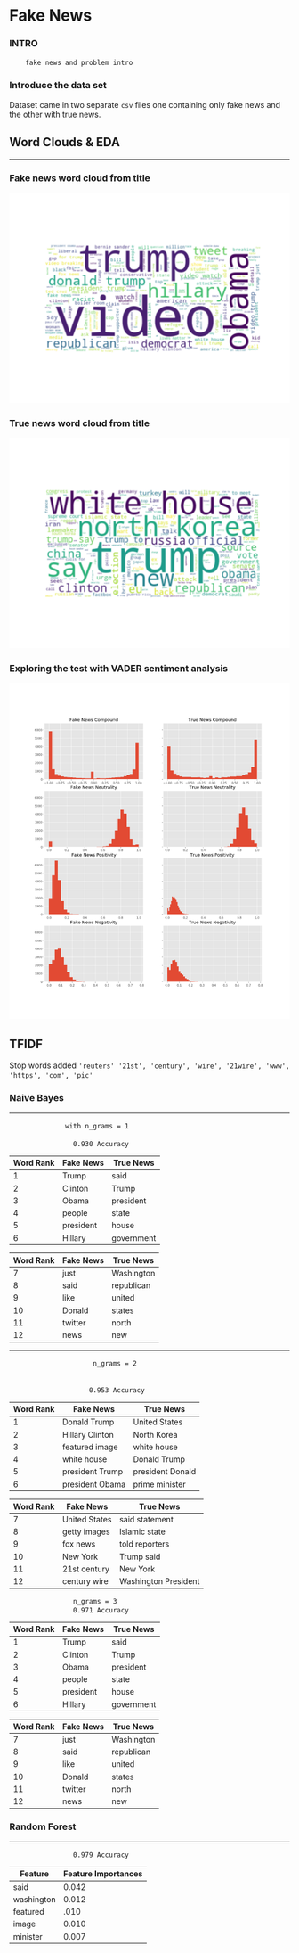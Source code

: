 # Fake News

### INTRO
        fake news and problem intro

### Introduce the data set

Dataset came in two separate `csv` files one containing only fake news and the other with true news. 

## Word Clouds & EDA
---
### Fake news word cloud from title
![](img/fake_news_wordcloud.png)
### True news word cloud from title
![](img/true_news_wordcloud.png)

### Exploring the test with VADER sentiment analysis 

![](img/all_four_with_zeros.png)

## TFIDF

Stop words added `'reuters' '21st', 'century', 'wire', '21wire', 'www', 'https', 'com', 'pic'`

### Naive Bayes
--- 

                  with n_grams = 1

                    0.930 Accuracy

Word Rank | Fake News | True News
---------|----------|---------
 1 | Trump | said
 2 | Clinton | Trump
 3 | Obama | president
 4 | people | state
 5 | president | house
 6 | Hillary | government



Word Rank | Fake News | True News
---------|----------|---------
 7 | just | Washington
 8 | said | republican
 9 | like | united
 10 | Donald | states
 11 | twitter | north
 12 | news | new

 ---

                         n_grams = 2


                        0.953 Accuracy

Word Rank | Fake News | True News
---------|----------|---------
 1 | Donald Trump | United States
 2 | Hillary Clinton | North Korea
 3 | featured image | white house
 4 | white house | Donald Trump
 5 | president Trump | president Donald
 6 | president Obama | prime minister

 Word Rank | Fake News | True News
---------|----------|---------
 7 | United States | said statement
 8 | getty images | Islamic state
 9 | fox news | told reporters 
 10 | New York| Trump said
 11 | 21st century| New York
 12 | century wire| Washington President


                    n_grams = 3
                    0.971 Accuracy

Word Rank | Fake News | True News
---------|----------|---------
 1 | Trump | said
 2 | Clinton | Trump
 3 | Obama | president
 4 | people | state
 5 | president | house
 6 | Hillary | government



Word Rank | Fake News | True News
---------|----------|---------
 7 | just | Washington
 8 | said | republican
 9 | like | united
 10 | Donald | states
 11 | twitter | north
 12 | news | new

### Random Forest
---

                    0.979 Accuracy

 | Feature      | Feature Importances
----------------|-----------------
 | said         | 0.042
 | washington   | 0.012
 | featured     | .010
 | image        | 0.010
 | minister     | 0.007